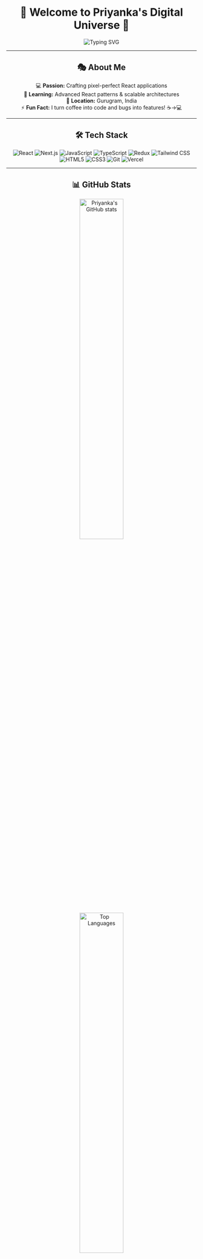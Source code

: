 <div align="center">

# 🌟 Welcome to Priyanka's Digital Universe 🌟

<img src="https://readme-typing-svg.herokuapp.com?font=Fira+Code&size=32&duration=3000&pause=1000&color=FF6B9D&center=true&vCenter=true&width=700&lines=Hello+World!+I'm+Priyanka+%F0%9F%91%8B;Frontend+React+Developer+%F0%9F%9A%80;Building+Amazing+User+Experiences+%E2%9C%A8" alt="Typing SVG" />

---

## 🎭 About Me

💻 **Passion:** Crafting pixel-perfect React applications  
🌱 **Learning:** Advanced React patterns & scalable architectures  
📍 **Location:** Gurugram, India  
⚡ **Fun Fact:** I turn coffee into code and bugs into features! ☕→💻

---

## 🛠️ Tech Stack

![React](https://img.shields.io/badge/React-20232A?style=for-the-badge&logo=react&logoColor=61DAFB)
![Next.js](https://img.shields.io/badge/Next.js-000000?style=for-the-badge&logo=nextdotjs&logoColor=white)
![JavaScript](https://img.shields.io/badge/JavaScript-F7DF1E?style=for-the-badge&logo=javascript&logoColor=black)
![TypeScript](https://img.shields.io/badge/TypeScript-007ACC?style=for-the-badge&logo=typescript&logoColor=white)
![Redux](https://img.shields.io/badge/Redux-593D88?style=for-the-badge&logo=redux&logoColor=white)
![Tailwind CSS](https://img.shields.io/badge/Tailwind_CSS-38B2AC?style=for-the-badge&logo=tailwind-css&logoColor=white)
![HTML5](https://img.shields.io/badge/HTML5-E34F26?style=for-the-badge&logo=html5&logoColor=white)
![CSS3](https://img.shields.io/badge/CSS3-1572B6?style=for-the-badge&logo=css3&logoColor=white)
![Git](https://img.shields.io/badge/Git-F05032?style=for-the-badge&logo=git&logoColor=white)
![Vercel](https://img.shields.io/badge/Vercel-000000?style=for-the-badge&logo=vercel&logoColor=white)

---

## 📊 GitHub Stats

<div align="center">
  <img 
    src="https://github-readme-stats.vercel.app/api?username=priyankabedwal777&show_icons=true&theme=radical&hide_border=true&bg_color=0D1117&title_color=0ea5a4&icon_color=0ea5a4&text_color=FFF" 
    width="48%" 
    alt="Priyanka's GitHub stats"
  />

<img 
    src="https://github-readme-stats.vercel.app/api/top-langs/?username=priyankabedwal777&layout=compact&theme=radical&hide_border=true&bg_color=0D1117&title_color=0ea5a4&text_color=FFF&hide=c,cpp,java,python,php,ruby,go,rust,kotlin,scala,shell&langs_count=6&custom_title=Most%20Used%20Tech%20Stack" 
    width="48%" 
    alt="Top Languages"
  />

</div>

---

## 🧠 Tech Focus

<p align="center">
  <img src="https://skillicons.dev/icons?i=javascript,react,nextjs,typescript,html,css,redux,tailwind,git,vercel" />
</p>

---

## 🌐 Let's Connect!

[![LinkedIn](https://img.shields.io/badge/LinkedIn-0077B5?style=for-the-badge&logo=linkedin&logoColor=white)](https://www.linkedin.com/in/priyanka-bedwal-6a66a4281/)
[![GitHub](https://img.shields.io/badge/GitHub-100000?style=for-the-badge&logo=github&logoColor=white)](https://github.com/priyankabedwal777)
[![Email](https://img.shields.io/badge/Email-D14836?style=for-the-badge&logo=gmail&logoColor=white)](mailto:priyankabedwal.work@gmail.com)

<img src="https://komarev.com/ghpvc/?username=priyankabedwal777&label=Profile%20Views&color=FF6B9D&style=for-the-badge" alt="Profile Views" />

**⭐ Star my repositories if you find them interesting! ⭐**

</div>

